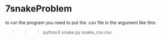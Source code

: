 # 7snakeProblem

to run the program you need to put the .csv file in the argument like this:

>>>python3 snake.py snake_csv.csv
